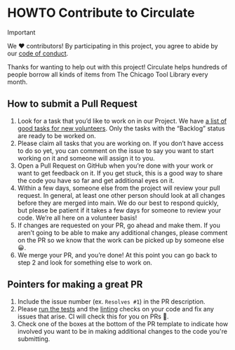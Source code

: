 # HOWTO Contribute to Circulate

> [!IMPORTANT]
> We ♥ contributors! By participating in this project, you agree to abide by our [code of conduct](./CODE_OF_CONDUCT.md).

Thanks for wanting to help out with this project! Circulate helps hundreds of people borrow all kinds of items from The Chicago Tool Library every month.

## How to submit a Pull Request

1. Look for a task that you’d like to work on in our Project. We have [a list of good tasks for new volunteers](https://github.com/orgs/chicago-tool-library/projects/1/views/8). Only the tasks with the “Backlog” status are ready to be worked on.
2. Please claim all tasks that you are working on. If you don’t have access to do so yet, you can comment on the issue to say you want to start working on it and someone will assign it to you.
3. Open a Pull Request on GitHub when you’re done with your work or want to get feedback on it. If you get stuck, this is a good way to share the code you have so far and get additional eyes on it.
4. Within a few days, someone else from the project will review your pull request. In general, at least one other person should look at all changes before they are merged into main. We do our best to respond quickly, but please be patient if it takes a few days for someone to review your code. We’re all here on a volunteer basis!
5. If changes are requested on your PR, go ahead and make them. If you aren’t going to be able to make any additional changes, please comment on the PR so we know that the work can be picked up by someone else 😀.
6. We merge your PR, and you’re done! At this point you can go back to step 2 and look for something else to work on.

## Pointers for making a great PR

1. Include the issue number (ex. `Resolves #1`) in the PR description. 
2. Please [run the tests](./README.md#running-tests) and the [linting](./README.md#code-formatting-and-linting) checks on your code and fix any issues that arise. CI will check this for you on PRs 🤖.
3. Check one of the boxes at the bottom of the PR template to indicate how involved you want to be in making additional changes to the code you're submitting.